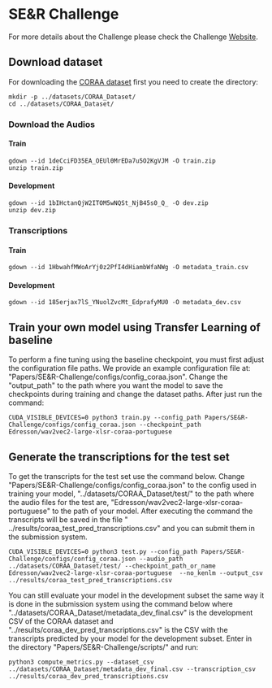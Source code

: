 # SE&R Challenge


For more details about the Challenge please check the Challenge [Website](https://sites.google.com/view/ser2022).


## Download dataset
For downloading the [CORAA dataset](https://github.com/nilc-nlp/CORAA) first you need to create the directory:

    mkdir -p ../datasets/CORAA_Dataset/
    cd ../datasets/CORAA_Dataset/


### Download the Audios

#### Train 
    
    
    gdown --id 1deCciFD35EA_OEUl0MrEDa7u5O2KgVJM -O train.zip
    unzip train.zip
    
    
#### Development 
    
    gdown --id 1bIHctanQjW2ITOM5wNQSt_NjB45s0_Q_ -O dev.zip
    unzip dev.zip
    
### Transcriptions
#### Train 
    
    gdown --id 1HbwahfMWoArYj0z2PfI4dHiambWfaNWg -O metadata_train.csv
    
#### Development 
    
    gdown --id 185erjax7lS_YNuolZvcMt_EdprafyMU0 -O metadata_dev.csv
    

## Train your own model using Transfer Learning of baseline
 To perform a fine tuning using the baseline checkpoint, you must first adjust the configuration file paths. We provide an example configuration file at: "Papers/SE&R-Challenge/configs/config_coraa.json".
  Change the "output_path" to the path where you want the model to save the checkpoints during training and change the dataset paths. After just run the command:

    CUDA_VISIBLE_DEVICES=0 python3 train.py --config_path Papers/SE&R-Challenge/configs/config_coraa.json --checkpoint_path Edresson/wav2vec2-large-xlsr-coraa-portuguese 



## Generate the transcriptions for the test set


To get the transcripts for the test set use the command below. Change "Papers/SE&R-Challenge/configs/config_coraa.json" to the config used in training your model, "../datasets/CORAA_Dataset/test/" to the path where the audio files for the test are, "Edresson/wav2vec2-large-xlsr-coraa-portuguese" to the path of your model. After executing the command the transcripts will be saved in the file " ../results/coraa_test_pred_transcriptions.csv" and you can submit them in the submission system.


    CUDA_VISIBLE_DEVICES=0 python3 test.py --config_path Papers/SE&R-Challenge/configs/config_coraa.json --audio_path ../datasets/CORAA_Dataset/test/ --checkpoint_path_or_name Edresson/wav2vec2-large-xlsr-coraa-portuguese  --no_kenlm --output_csv  ../results/coraa_test_pred_transcriptions.csv



You can still evaluate your model in the development subset the same way it is done in the submission system using the command below where "../datasets/CORAA_Dataset/metadata_dev_final.csv" is the development CSV of the CORAA dataset and "../results/coraa_dev_pred_transcriptions.csv" is the CSV with the transcripts predicted by your model for the development subset. Enter in the directory "Papers/SE&R-Challenge/scripts/" and run:



    python3 compute_metrics.py --dataset_csv ../datasets/CORAA_Dataset/metadata_dev_final.csv --transcription_csv ../results/coraa_dev_pred_transcriptions.csv
